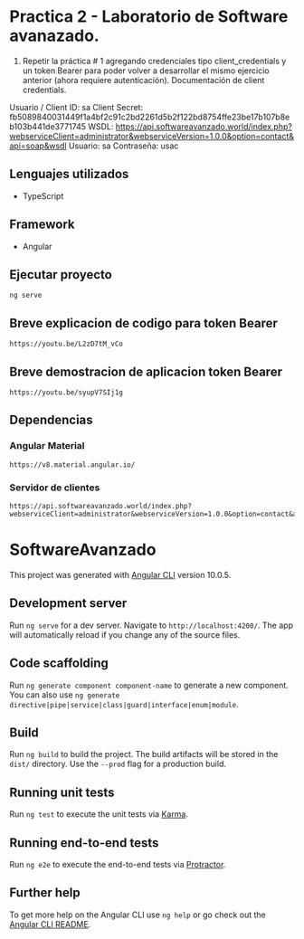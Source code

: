 # Practica 2 - Laboratorio de Software avanazado.
1. Repetir la práctica # 1 agregando credenciales tipo client_credentials y un token Bearer para poder volver a desarrollar el mismo ejercicio anterior (ahora requiere autenticación).  Documentación de client credentials.

Usuario / Client ID: sa
Client Secret: fb5089840031449f1a4bf2c91c2bd2261d5b2f122bd8754ffe23be17b107b8eb103b441de3771745
WSDL:   https://api.softwareavanzado.world/index.php?webserviceClient=administrator&webserviceVersion=1.0.0&option=contact&api=soap&wsdl 
Usuario: sa
Contraseña: usac

## Lenguajes utilizados
 - TypeScript

## Framework
 - Angular

## Ejecutar proyecto
    ng serve

## Breve explicacion de codigo para token Bearer
`https://youtu.be/L2zD7tM_vCo`
## Breve demostracion de aplicacion token Bearer
`https://youtu.be/syupV7SIj1g`
## Dependencias
### Angular Material
    https://v8.material.angular.io/

### Servidor de clientes
    https://api.softwareavanzado.world/index.php?webserviceClient=administrator&webserviceVersion=1.0.0&option=contact&api=hal&format=doc
# SoftwareAvanzado

This project was generated with [Angular CLI](https://github.com/angular/angular-cli) version 10.0.5.

## Development server

Run `ng serve` for a dev server. Navigate to `http://localhost:4200/`. The app will automatically reload if you change any of the source files.

## Code scaffolding

Run `ng generate component component-name` to generate a new component. You can also use `ng generate directive|pipe|service|class|guard|interface|enum|module`.

## Build

Run `ng build` to build the project. The build artifacts will be stored in the `dist/` directory. Use the `--prod` flag for a production build.

## Running unit tests

Run `ng test` to execute the unit tests via [Karma](https://karma-runner.github.io).

## Running end-to-end tests

Run `ng e2e` to execute the end-to-end tests via [Protractor](http://www.protractortest.org/).

## Further help

To get more help on the Angular CLI use `ng help` or go check out the [Angular CLI README](https://github.com/angular/angular-cli/blob/master/README.md).
